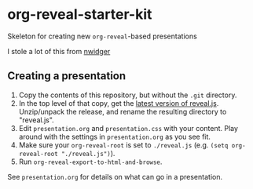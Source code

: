 # org-reveal-starter-kit
Skeleton for creating new `org-reveal`-based presentations

I stole a lot of this from [nwidger](http://nwidger.github.io/blog/post/making-a-reveal.js-presentation-with-org-reveal/)

## Creating a presentation

1. Copy the contents of this repository, but without the `.git` directory.
2. In the top level of that copy, get the [latest version of reveal.js](https://github.com/hakimel/reveal.js/releases). Unzip/unpack the release, and rename the resulting directory to "reveal.js".
3. Edit `presentation.org` and `presentation.css` with your content. Play around with the settings in `presentation.org` as you see fit.
4. Make sure your `org-reveal-root` is set to `./reveal.js` (e.g. `(setq org-reveal-root "./reveal.js")`).
5. Run `org-reveal-export-to-html-and-browse`.

See `presentation.org` for details on what can go in a presentation.
